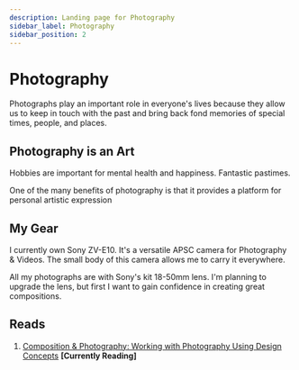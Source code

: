 ```yaml
---
description: Landing page for Photography
sidebar_label: Photography
sidebar_position: 2
---
```


# Photography

Photographs play an important role in everyone's lives because they allow us to keep in touch with the past and bring back fond memories of special times, people, and places.

## Photography is an Art

Hobbies are important for mental health and happiness. Fantastic pastimes.

One of the many benefits of photography is that it provides a platform for personal artistic expression

## My Gear

I currently own Sony ZV-E10. It's a versatile APSC camera for Photography & Videos. The small body of this camera allows me to carry it everywhere.

All my photographs are with Sony's kit 18-50mm lens. I'm planning to upgrade the lens, but first I want to gain confidence in creating great compositions.

## Reads

1. [Composition & Photography: Working with Photography Using Design Concepts](https://www.goodreads.com/book/show/60071328-composition-photography) **[Currently Reading]**
